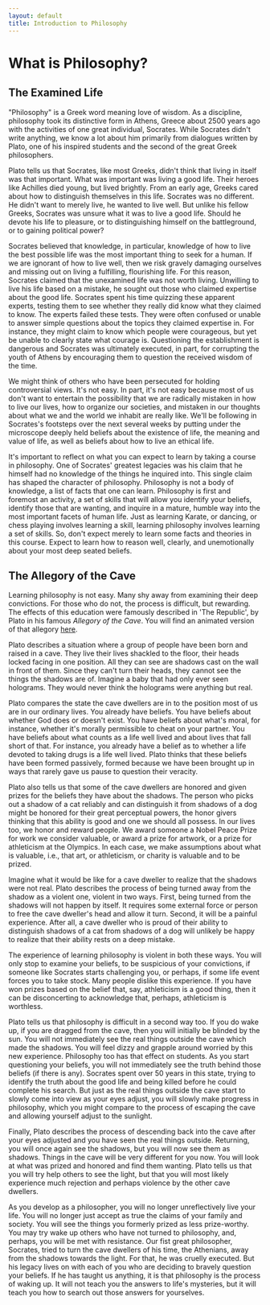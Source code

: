 ```yaml
---
layout: default
title: Introduction to Philosophy
---
```


# What is Philosophy?

## The Examined Life


"Philosophy" is a Greek word meaning love of wisdom. As a discipline, philosophy took its distinctive form in Athens, Greece about 2500 years ago with the activities of one great individual, Socrates. While Socrates didn't write anything, we know a lot about him primarily from dialogues written by Plato, one of his inspired students and the second of the great Greek philosophers. 

Plato tells us that Socrates, like most Greeks, didn't think that living in itself was that important. What was important was living a good life. Their heroes like Achilles died young, but lived brightly. From an early age, Greeks cared about how to distinguish themselves in this life. Socrates was no different. He didn't want to merely live, he wanted to live well. But unlike his fellow Greeks, Socrates was unsure what it was to live a good life. Should he devote his life to pleasure, or to distinguishing himself on the battleground, or to gaining political power? 

Socrates believed that knowledge, in particular, knowledge of how to live the best possible life was the most important thing to seek for a human. If we are ignorant of how to live well, then we risk gravely damaging ourselves and missing out on living a fulfilling, flourishing life. For this reason, Socrates claimed that the unexamined life was not worth living. Unwilling to live his life based on a mistake, he sought out those who claimed expertise about the good life. Socrates spent his time quizzing these apparent experts, testing them to see whether they really did know what they claimed to know. The experts failed these tests. They were often  confused or unable to answer simple questions about the topics they claimed expertise in. For instance, they might claim to know which people were courageous, but yet be unable to clearly state what courage is. Questioning the establishment is dangerous and Socrates was ultimately executed, in part, for corrupting the youth of Athens by encouraging them to question the received wisdom of the time. 

We might think of others who have been persecuted for holding controversial views. It's not easy. In part, it's not easy because most of us don't want to entertain the possibility that we are radically mistaken in how to live our lives, how to organize our societies, and mistaken in our thoughts about what we and the world we inhabit are really like. We'll be following in Socrates's footsteps over the next several weeks by putting under the microscope deeply held beliefs about the existence of life, the meaning and value of life, as well as beliefs about how to live an ethical life.  

It's important to reflect on what you can expect to learn by taking a course in philosophy. One of Socrates' greatest legacies was his claim that he himself had  no knowledge of the things he inquired into. This single claim has shaped the character of philosophy. Philosophy is not a body of knowledge, a list of facts that one can learn. Philosophy is first and foremost an activity, a set of skills that will allow you identify your beliefs, identify those that are wanting, and inquire in a mature, humble way into the most important facets of human life.  Just as learning Karate, or dancing, or chess playing involves learning a skill, learning philosophy involves learning a set of skills. So, don't expect merely to learn some facts and theories in this course. Expect to learn how to reason well, clearly, and unemotionally about your most deep seated beliefs. 


## The Allegory of the Cave

Learning philosophy is not easy. Many shy away from examining their deep convictions. For those who do not, the process is difficult, but rewarding. The effects of this education were famously described in 'The Republic', by Plato in his famous *Allegory of the Cave*. You will find an animated version of that allegory [here](https://www.youtube.com/watch?v=h55X9LJTAg4).

Plato describes a situation where a group of people have been born and raised in a cave. They live their lives shackled to the floor, their heads locked facing in one position. All they can see are shadows cast on the wall in front of them. Since they can't turn their heads, they cannot see the things the shadows are of. Imagine a baby that had only ever seen holograms. They would never think the holograms were anything but real. 

Plato compares the state the cave dwellers are in to the position most of us are in our ordinary lives. You already have beliefs. You have beliefs about whether God does or doesn't exist. You have beliefs about what's moral, for instance, whether it's morally permissible to cheat on your partner. You have beliefs about what counts as a life well lived and about lives that fall short of that. For instance, you already have a belief as to whether a life devoted to taking drugs is a life well lived. Plato thinks that these beliefs have been formed passively, formed because we have been brought up in ways that rarely gave us pause to question their veracity.  

Plato also tells us that some of the cave dwellers are honored and given prizes for the beliefs they have about the shadows. The person who picks out a shadow of a cat reliably and can distinguish it from shadows of a dog might be honored for their great perceptual powers, the honor givers thinking that this ability is good and one we should all possess. In our lives too, we honor and reward people. We award someone a Nobel Peace Prize for work we consider valuable, or award a prize for artwork, or a prize for athleticism at the Olympics. In each case, we make assumptions about what is valuable, i.e., that art, or athleticism, or charity is valuable and to be prized. 

Imagine what it would be like for a cave dweller to realize that the shadows were not real. Plato describes the process of being turned away from the shadow as a violent one, violent in two ways. First, being turned from the shadows will not happen by itself. It requires some external force or person to free the cave dweller's head and allow it turn. Second, it will be a painful experience. After all, a cave dweller who is proud of their ability to distinguish shadows of a cat from shadows of a dog will unlikely be happy to realize that their ability rests on a deep mistake. 

The experience of learning philosophy is violent in both these ways. You will only stop to examine your beliefs, to be suspicious of your convictions, if someone like Socrates starts challenging you, or perhaps, if some life event forces you to take stock. Many people dislike this experience. If you have won prizes based on the belief that, say, athleticism is a good thing, then it can be disconcerting to acknowledge that, perhaps, athleticism is worthless. 

Plato tells us that philosophy is difficult in a second way too. If you do wake up, if you are dragged from the cave, then you will initially be blinded by the sun. You will not immediately see the real things outside the cave which made the shadows. You will feel dizzy and grapple around worried by this new experience. Philosophy too has that effect on students. As you start questioning your beliefs, you will not immediately see the truth behind those beliefs (if there is any). Socrates spent over 50 years in this state, trying to identify the truth about the good life and being killed before he could complete his search. But just as the real things outside the cave start to slowly come into view as your eyes adjust, you will slowly make progress in philosophy, which you might compare to the process of escaping the cave and allowing yourself adjust to the sunlight. 

Finally, Plato describes the process of descending back into the cave after your eyes adjusted and you have seen the real things outside. Returning, you will once again see the shadows, but you will now see them as shadows. Things in the cave will be very different for you now. You will look at what was prized and honored and find them wanting. Plato tells us that you will try help others to see the light, but that you will most likely experience much rejection and perhaps violence by the other cave dwellers. 

As you develop as a philosopher, you will no longer unreflectively live your life. You will no longer just accept as true the claims of your family and society. You will see the things you formerly prized as less prize-worthy. You may try wake up others who have not turned to philosophy, and, perhaps, you will be met with resistance. Our fist great philosopher, Socrates, tried to turn the cave dwellers of his time, the Athenians, away from the shadows towards the light. For that, he was cruelly executed. But his legacy lives on with each of you who are deciding to bravely question your beliefs. If he has taught us anything, it is that philosophy is the process of waking up. It will not teach you the answers to life's mysteries, but it will teach you how to search out those answers for yourselves. 






